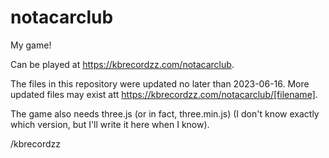 # notacarclub
My game!

Can be played at https://kbrecordzz.com/notacarclub.

The files in this repository were updated no later than 2023-06-16. More updated files may exist att https://kbrecordzz.com/notacarclub/[filename].

The game also needs three.js (or in fact, three.min.js) (I don't know exactly which version, but I'll write it here when I know).

/kbrecordzz
